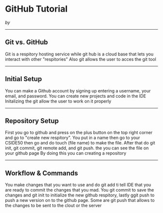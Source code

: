 # GitHub Tutorial

_by <Gavin Lee>_

---
## Git vs. GitHub
Git is a respitory hosting service while git hub is a cloud base that lets you interact with other "respitories"
Also git allows the user to acces the git tool

---
## Initial Setup
You can make a Github account by signing up entering a username, your email, and password.
You can create new projects and code in the IDE
Initalizing the git allow the user to work on it properly

---
## Repository Setup
First you go to github and press on the plus button on the top right corner and go to "create new respitory". You put in a name then go to your CSIDE50 then go and do touch (file name)  to make the file. After that do git init, git commit, git remote add, and git push. the you can see the file on your github page
By doing this you can creating a repository

---
## Workflow & Commands
You make changes that you want to use and do git add ti tell IDE that you are ready to commit the changes that you mad. You git commit to save the changes and git init to initialize the new github respitory, lastly ggit push to push a new version on to the github page.
Some are git push that allows to the changes to be sent to the clout or the server